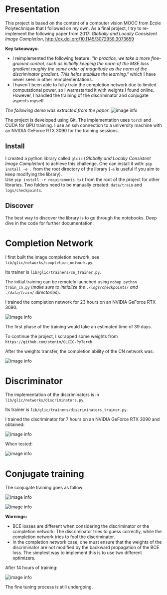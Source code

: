 # Presentation

This project is based on the content of a computer vision MOOC from Ecole Polytechnique that I followed on my own. As a final project, I try to re-implement the following paper from 2017:
*Globally and Locally Consistent Image Completion*, http://dx.doi.org/10.1145/3072959.3073659

**Key takeaways:**
- I reimplemented the following feature: *"In practice, we take a more fine-grained control, such as initially keeping the norm of the MSE loss gradient roughly the same order of magnitude as the norm of the discriminator gradient. This helps stabilize the learning."* which I have never seen in other reimplementations.
- I haven't been able to fully train the completion network due to limited computational power, so I warmstarted it with weights I found online. However, I handled the training of the discriminator and conjugate aspects myself.

*The following demo was extracted from the paper:*
![image info](./figures/glcic_paper.PNG)

The project is developed using Git.
The implementation uses `torch` and CUDA for GPU training.
I use an ssh connection to a university machine with an NVIDIA GeForce RTX 3090 for the training sessions.

## Install

I created a python library called `glcic` (*Globally and Locally Consistent Image Completion*) to achieve this challenge.
One can install it with: `pip install -e .` from the root directory of the library (`-e` is useful if you aim to keep modifying the library).  
Use `pip install -r requirements.txt` from the root of the project for other libraries.
Two folders need to be manually created: `data/train` and `logs/checkpoints`.

## Discover

The best way to discover the library is to go through the notebooks.
Deep dive in the code for further documentation.

# Completion Network

I first built the image completion network, see ```lib/glic/networks/completion_network.py```.

Its trainer is ```lib/glic/trainers/cn_trainer.py```.

The initial training can be remotely launched using ```nohup python train_cn.py``` (*make sure to initialize the `./logs/checkpoints/` and `./data/train/` directories*).
  
I trained the completion network for 23 hours on an NVIDIA GeForce RTX 3090.

![image info](./figures/cn_training.png)

The first phase of the training would take an estimated time of 39 days.

To continue the project, I scrapped some weights from `https://github.com/otenim/GLCIC-PyTorch`.

After the weights transfer, the completion ability of the CN network was:

![image info](./figures/completion_after_scrapping.png)

# Discriminator

The implementation of the discriminators is in ```lib/glic/networks/discriminators.py```.

Its trainer is ```lib/glic/trainers/discriminators_trainer.py```.

I trained the discriminator for 7 hours on an NVIDIA GeForce RTX 3090 and obtained:

![image info](./figures/discriminator_training.png)

When tested:

![image info](./figures/discriminator_test.png)

# Conjugate training

The conjugate training goes as follow:

![image info](./figures/discriminator_loss.png)

![image info](./figures/completion_loss.png)

**Warnings:**
- BCE losses are different when considering the discriminator or the completion network: The discriminator tries to guess correctly, while the completion network tries to fool the discriminator.
- In the completion network case, one must ensure that the weights of the discriminator are not modified by the backward propagation of the BCE loss. The simplest way to implement this is to use two different optimizers.

After 14 hours of training:  

![image info](./figures/conjugate_training.png)

The fine tuning process is still undergoing.